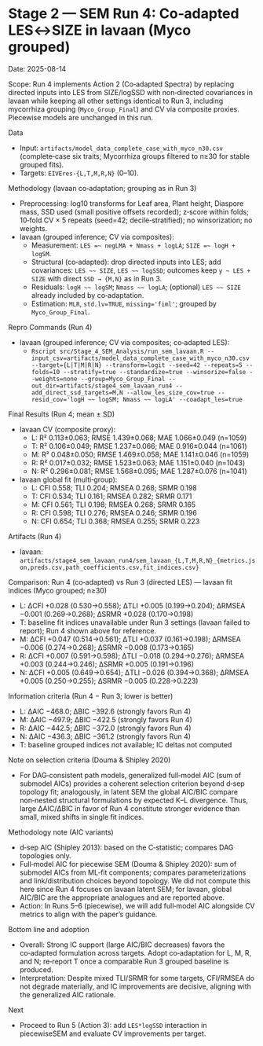 # Stage 2 — SEM Run 4: Co‑adapted LES↔SIZE in lavaan (Myco grouped)

Date: 2025-08-14

Scope: Run 4 implements Action 2 (Co‑adapted Spectra) by replacing directed inputs into LES from SIZE/logSSD with non‑directed covariances in lavaan while keeping all other settings identical to Run 3, including mycorrhiza grouping (`Myco_Group_Final`) and CV via composite proxies. Piecewise models are unchanged in this run.

Data
- Input: `artifacts/model_data_complete_case_with_myco_n30.csv` (complete‑case six traits; Mycorrhiza groups filtered to n≥30 for stable grouped fits).
- Targets: `EIVEres-{L,T,M,R,N}` (0–10).

Methodology (lavaan co‑adaptation; grouping as in Run 3)
- Preprocessing: log10 transforms for Leaf area, Plant height, Diaspore mass, SSD used (small positive offsets recorded); z‑score within folds; 10‑fold CV × 5 repeats (seed=42; decile‑stratified); no winsorization; no weights.
- lavaan (grouped inference; CV via composites):
  - Measurement: `LES =~ negLMA + Nmass + logLA`; `SIZE =~ logH + logSM`.
  - Structural (co‑adapted): drop directed inputs into LES; add covariances: `LES ~~ SIZE`, `LES ~~ logSSD`; outcomes keep `y ~ LES + SIZE` with direct `SSD → {M,N}` as in Run 3.
  - Residuals: `logH ~~ logSM`; `Nmass ~~ logLA`; (optional) `LES ~~ SIZE` already included by co‑adaptation.
  - Estimation: `MLR`, `std.lv=TRUE`, `missing='fiml'`; grouped by `Myco_Group_Final`.

Repro Commands (Run 4)
- lavaan (grouped inference; CV via composites; co‑adapted LES):
  - `Rscript src/Stage_4_SEM_Analysis/run_sem_lavaan.R --input_csv=artifacts/model_data_complete_case_with_myco_n30.csv --target={L|T|M|R|N} --transform=logit --seed=42 --repeats=5 --folds=10 --stratify=true --standardize=true --winsorize=false --weights=none --group=Myco_Group_Final --out_dir=artifacts/stage4_sem_lavaan_run4 --add_direct_ssd_targets=M,N --allow_les_size_cov=true --resid_cov='logH ~~ logSM; Nmass ~~ logLA' --coadapt_les=true`

Final Results (Run 4; mean ± SD)
- lavaan CV (composite proxy):
  - L: R² 0.113±0.063; RMSE 1.439±0.068; MAE 1.066±0.049 (n=1059)
  - T: R² 0.106±0.049; RMSE 1.237±0.066; MAE 0.916±0.044 (n=1061)
  - M: R² 0.048±0.050; RMSE 1.469±0.058; MAE 1.141±0.046 (n=1059)
  - R: R² 0.017±0.032; RMSE 1.523±0.063; MAE 1.151±0.040 (n=1043)
  - N: R² 0.296±0.081; RMSE 1.568±0.095; MAE 1.287±0.076 (n=1041)
- lavaan global fit (multi‑group):
  - L: CFI 0.558; TLI 0.204; RMSEA 0.268; SRMR 0.198
  - T: CFI 0.534; TLI 0.161; RMSEA 0.282; SRMR 0.171
  - M: CFI 0.561; TLI 0.198; RMSEA 0.268; SRMR 0.165
  - R: CFI 0.598; TLI 0.276; RMSEA 0.246; SRMR 0.196
  - N: CFI 0.654; TLI 0.368; RMSEA 0.255; SRMR 0.223

Artifacts (Run 4)
- lavaan: `artifacts/stage4_sem_lavaan_run4/sem_lavaan_{L,T,M,R,N}_{metrics.json,preds.csv,path_coefficients.csv,fit_indices.csv}`

Comparison: Run 4 (co‑adapted) vs Run 3 (directed LES) — lavaan fit indices (Myco grouped; n≥30)
- L: ΔCFI +0.028 (0.530→0.558); ΔTLI +0.005 (0.199→0.204); ΔRMSEA −0.001 (0.269→0.268); ΔSRMR +0.028 (0.170→0.198)
- T: baseline fit indices unavailable under Run 3 settings (lavaan failed to report); Run 4 shown above for reference.
- M: ΔCFI +0.047 (0.514→0.561); ΔTLI +0.037 (0.161→0.198); ΔRMSEA −0.006 (0.274→0.268); ΔSRMR −0.008 (0.173→0.165)
- R: ΔCFI +0.007 (0.591→0.598); ΔTLI −0.018 (0.294→0.276); ΔRMSEA +0.003 (0.244→0.246); ΔSRMR +0.005 (0.191→0.196)
- N: ΔCFI +0.005 (0.649→0.654); ΔTLI −0.026 (0.394→0.368); ΔRMSEA +0.005 (0.250→0.255); ΔSRMR −0.005 (0.228→0.223)

Information criteria (Run 4 − Run 3; lower is better)
- L: ΔAIC −468.0; ΔBIC −392.6 (strongly favors Run 4)
- M: ΔAIC −497.9; ΔBIC −422.5 (strongly favors Run 4)
- R: ΔAIC −442.5; ΔBIC −372.0 (strongly favors Run 4)
- N: ΔAIC −436.3; ΔBIC −361.2 (strongly favors Run 4)
- T: baseline grouped indices not available; IC deltas not computed

Note on selection criteria (Douma & Shipley 2020)
- For DAG‑consistent path models, generalized full‑model AIC (sum of submodel AICs) provides a coherent selection criterion beyond d‑sep topology fit; analogously, in latent SEM the global AIC/BIC compare non‑nested structural formulations by expected K–L divergence. Thus, large ΔAIC/ΔBIC in favor of Run 4 constitute stronger evidence than small, mixed shifts in single fit indices.

Methodology note (AIC variants)
- d‑sep AIC (Shipley 2013): based on the C‑statistic; compares DAG topologies only.
- Full‑model AIC for piecewise SEM (Douma & Shipley 2020): sum of submodel AICs from ML‑fit components; compares parameterizations and link/distribution choices beyond topology. We did not compute this here since Run 4 focuses on lavaan latent SEM; for lavaan, global AIC/BIC are the appropriate analogues and are reported above.
- Action: In Runs 5–6 (piecewise), we will add full‑model AIC alongside CV metrics to align with the paper’s guidance.

Bottom line and adoption
- Overall: Strong IC support (large AIC/BIC decreases) favors the co‑adapted formulation across targets. Adopt co‑adaptation for L, M, R, and N; re‑report T once a comparable Run 3 grouped baseline is produced.
- Interpretation: Despite mixed TLI/SRMR for some targets, CFI/RMSEA do not degrade materially, and IC improvements are decisive, aligning with the generalized AIC rationale.

Next
- Proceed to Run 5 (Action 3): add `LES*logSSD` interaction in piecewiseSEM and evaluate CV improvements per target.
